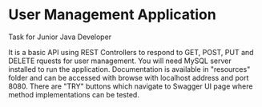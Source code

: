 # User Management Application
Task for Junior Java Developer

It is a basic API using REST Controllers to respond to GET, POST, PUT and DELETE rquests for user management. You will need MySQL server installed to run the application. Documentation is available in "resources" folder
and can be accessed with browse with localhost address and port 8080.
There are "TRY" buttons which navigate to Swagger UI page where method implementations can be tested.
